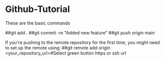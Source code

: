 # Github-Tutorial

These are the basic commands

##git add .
##git commit -m "Added new feature"
##git push origin main

If you're pushing to the remote repository for the first time, you might need to set up the remote using:
##git remote add origin <your_repository_url>#Select green button https or ssh url

